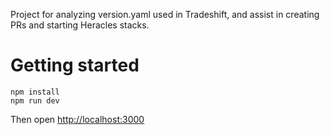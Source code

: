 Project for analyzing version.yaml used in Tradeshift, and assist in creating PRs and starting Heracles stacks.

# Getting started
```
npm install
npm run dev
```

Then open [http://localhost:3000](http://localhost:3000)
